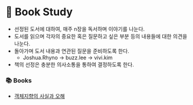 # 📖 Book Study

- 선정된 도서에 대하여, 매주 n장을 독서하며 이야기를 나눈다.
- 도서를 읽으며 각자의 중요한 혹은 질문하고 싶은 부분 등의 내용들에 대한 의견을 나눈다.
- 돌아가며 도서 내용과 연관된 질문을 준비하도록 한다.
  - Joshua.Rhyno → buzz.lee → vivi.kim 
- 책의 선정은 충분한 의사소통을 통하여 결정하도록 한다.



### 📚 Books

- [객체지향의 사실과 오해](./TheEssenceOfObjectOrientation)

